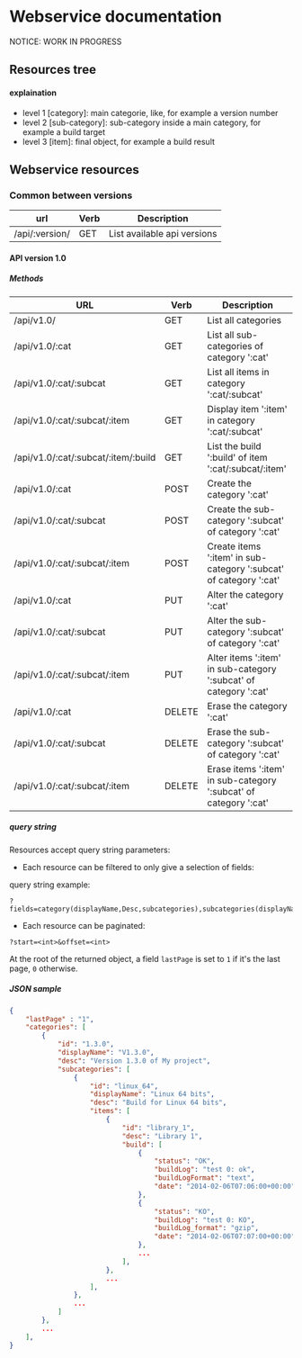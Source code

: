 # Webservice documentation #

NOTICE: WORK IN PROGRESS

## Resources tree ##

#### explaination ####

* level 1 [category]: main categorie, like, for example a version number
* level 2 [sub-category]: sub-category inside a main category, for example a build target
* level 3 [item]: final object, for example a build result

## Webservice resources ##

### Common between versions ###

|      url       | Verb |         Description         |
|----------------|------|-----------------------------|
| /api/:version/ | GET  | List available api versions |


#### API version 1.0 ####

##### Methods #####

| URL                                  | Verb   | Description                                                       |
|--------------------------------------|--------|-------------------------------------------------------------------|
| /api/v1.0/                           | GET    | List all categories                                               |
| /api/v1.0/:cat                       | GET    | List all sub-categories of category ':cat'                        |
| /api/v1.0/:cat/:subcat               | GET    | List all items in category ':cat/:subcat'                         |
| /api/v1.0/:cat/:subcat/:item         | GET    | Display item ':item' in category ':cat/:subcat'                   |
| /api/v1.0/:cat/:subcat/:item/:build  | GET    | List the build ':build' of item ':cat/:subcat/:item'              |
| /api/v1.0/:cat                       | POST   | Create the category ':cat'                                        |
| /api/v1.0/:cat/:subcat               | POST   | Create the sub-category ':subcat' of category ':cat'              |
| /api/v1.0/:cat/:subcat/:item         | POST   | Create items ':item' in sub-category ':subcat' of category ':cat' |
| /api/v1.0/:cat                       | PUT    | Alter the category ':cat'                                         |
| /api/v1.0/:cat/:subcat               | PUT    | Alter the sub-category ':subcat' of category ':cat'               |
| /api/v1.0/:cat/:subcat/:item         | PUT    | Alter items ':item' in sub-category ':subcat' of category ':cat'  |
| /api/v1.0/:cat                       | DELETE | Erase the category ':cat'                                         |
| /api/v1.0/:cat/:subcat               | DELETE | Erase the sub-category ':subcat' of category ':cat'               |
| /api/v1.0/:cat/:subcat/:item         | DELETE | Erase items ':item' in sub-category ':subcat' of category ':cat'  |

##### query string #####

Resources accept query string parameters:

* Each resource can be filtered to only give a selection of fields:

query string example:

```
?fields=category(displayName,Desc,subcategories),subcategories(displayName,Desc,items),items(displayName,build),build(status)
````
* Each resource can be paginated:

```
?start=<int>&offset=<int>
```

At the root of the returned object, a field `lastPage` is set to `1` if it's the last page, `0` otherwise.

##### JSON sample #####

```json
{
    "lastPage" : "1",
    "categories": [
        {
            "id": "1.3.0",
            "displayName": "V1.3.0",
            "desc": "Version 1.3.0 of My project",
            "subcategories": [
                {
                    "id": "linux_64",
                    "displayName": "Linux 64 bits",
                    "desc": "Build for Linux 64 bits",
                    "items": [
                        {
                            "id": "library_1",
                            "desc": "Library 1",
                            "build": [ 
                                {
                                    "status": "OK",
                                    "buildLog": "test 0: ok",
                                    "buildLogFormat": "text",
                                    "date": "2014-02-06T07:06:00+00:00",
                                },
                                {
                                    "status": "KO",
                                    "buildLog": "test 0: KO",
                                    "buildLog_format": "gzip",
                                    "date": "2014-02-06T07:07:00+00:00"
                                },
                                ...
                            ],
                        },
                        ...
                    ],
                },
                ...
            ]
        },
        ...
    ],
}
```
